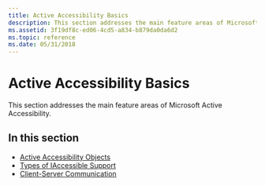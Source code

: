 ```yaml
---
title: Active Accessibility Basics
description: This section addresses the main feature areas of Microsoft Active Accessibility.
ms.assetid: 3f19df8c-ed06-4cd5-a834-b879da0da6d2
ms.topic: reference
ms.date: 05/31/2018
---
```


# Active Accessibility Basics

This section addresses the main feature areas of Microsoft Active Accessibility.

## In this section

-   [Active Accessibility Objects](active-accessibility-objects.md)
-   [Types of IAccessible Support](types-of-iaccessible-support.md)
-   [Client-Server Communication](client-server-communication.md)

 

 




